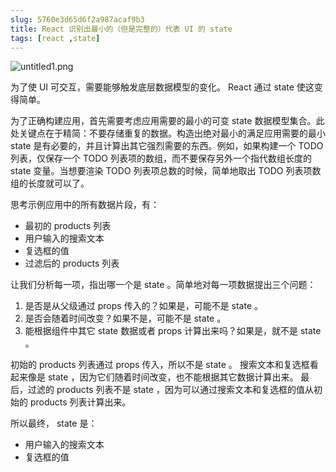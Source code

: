 ```yaml
---
slug: 5760e3d65d6f2a987acaf9b3
title: React 识别出最小的（但是完整的）代表 UI 的 state
tags: [react ,state]
---
```


![untitled1.png](https://static.gaoqixhb.com/FiITXd12jTx8w8e529V-7w_cTgmU)

为了使 UI 可交互，需要能够触发底层数据模型的变化。 React 通过 state 使这变得简单。

为了正确构建应用，首先需要考虑应用需要的最小的可变 state 数据模型集合。此处关键点在于精简：不要存储重复的数据。构造出绝对最小的满足应用需要的最小 state 是有必要的，并且计算出其它强烈需要的东西。例如，如果构建一个 TODO 列表，仅保存一个 TODO 列表项的数组，而不要保存另外一个指代数组长度的 state 变量。当想要渲染 TODO 列表项总数的时候，简单地取出 TODO 列表项数组的长度就可以了。

思考示例应用中的所有数据片段，有：

* 最初的 products 列表
* 用户输入的搜索文本
* 复选框的值
* 过滤后的 products 列表

让我们分析每一项，指出哪一个是 state 。简单地对每一项数据提出三个问题：

1. 是否是从父级通过 props 传入的？如果是，可能不是 state 。
1. 是否会随着时间改变？如果不是，可能不是 state 。
1. 能根据组件中其它 state 数据或者 props 计算出来吗？如果是，就不是 state 。

初始的 products 列表通过 props 传入，所以不是 state 。
搜索文本和复选框看起来像是 state ，因为它们随着时间改变，也不能根据其它数据计算出来。
最后，过滤的 products 列表不是 state ，因为可以通过搜索文本和复选框的值从初始的 products 列表计算出来。

所以最终， state 是：

* 用户输入的搜索文本
* 复选框的值
